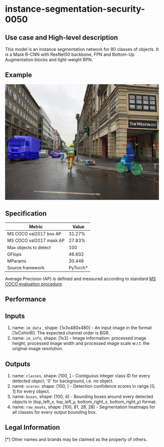 # instance-segmentation-security-0050

## Use case and High-level description

This model is an instance segmentation network for 80 classes of objects.
It is a Mask R-CNN with ResNet50 backbone, FPN and Bottom-Up Augmentation blocks
and light-weight RPN.

## Example

![](./instance-segmentation-security-0050.png)

## Specification

| Metric                          | Value                                     |
|---------------------------------|-------------------------------------------|
| MS COCO val2017 box AP          | 31.27%                                    |
| MS COCO val2017 mask AP         | 27.83%                                    |
| Max objects to detect           | 100                                       |
| GFlops                          | 46.602                                    |
| MParams                         | 30.448                                    |
| Source framework                | PyTorch\*                                 |

Average Precision (AP) is defined and measured according to standard
[MS COCO evaluation procedure](http://cocodataset.org/#detection-eval).

## Performance

## Inputs

1.	name: `im_data` , shape: [1x3x480x480] - An input image in the format
    [1xCxHxW]. The expected channel order is BGR.
1.	name: `im_info`, shape: [1x3] - Image information: processed image height,
    processed image width and processed image scale
    w.r.t. the original image resolution.

## Outputs

1.	name: `classes`, shape: [100, ] - Contiguous integer class ID for every
    detected object, '0' for background, i.e. no object.
1.	name: `scores`: shape: [100, ] - Detection confidence scores in range [0, 1]
    for every object.
1.	name: `boxes`, shape: [100, 4] - Bounding boxes around every detected objects
    in (top_left_x, top_left_y, bottom_right_x, bottom_right_y) format.
1.	name: `raw_masks`, shape: [100, 81, 28, 28] - Segmentation heatmaps for all
    classes for every output bounding box.

## Legal Information
[*] Other names and brands may be claimed as the property of others.
